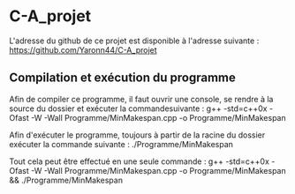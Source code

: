 # C-A_projet

L'adresse du github de ce projet est disponible à l'adresse suivante : https://github.com/Yaronn44/C-A_projet

## Compilation et exécution du programme

Afin de compiler ce programme, il faut ouvrir une console, se rendre à la source du dossier et exécuter la commandesuivante : g++ -std=c++0x -Ofast -W -Wall  Programme/MinMakespan.cpp -o Programme/MinMakespan

Afin d'exécuter le programme, toujours à partir de la racine du dossier exécuter la commande suivante : ./Programme/MinMakespan

Tout cela peut être effectué en une seule commande : g++ -std=c++0x -Ofast -W -Wall  Programme/MinMakespan.cpp -o Programme/MinMakespan && ./Programme/MinMakespan

